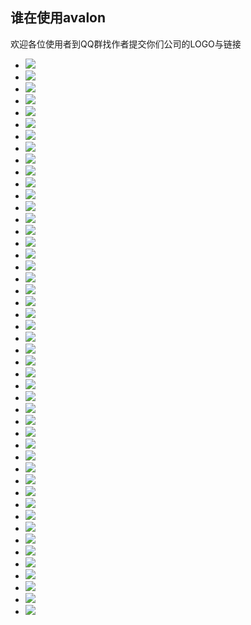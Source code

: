 <div classs="prejects-header">
<h2>谁在使用avalon</h2>

<p>欢迎各位使用者到QQ群找作者提交你们公司的LOGO与链接</p>
</div>

<div class="row jumbotron">
<ul class="logos" ms-controller="logos">
<!--ms-for:el in @logos-->

<li><a  target="_blank" href="http://www.qunar.com/">
<img  src="styles/logos/qunar.jpg">
<!--[if lt IE 8]><span></span><![endif]--></a></li>
<!--for631075401544-->

<li><a  target="_blank" href="http://wuxian.baidu.com/">
<img  src="styles/logos/wuxian.baidu.jpg">
<!--[if lt IE 8]><span></span><![endif]--></a>
</li><!--for631075401544-->

<li><a  target="_blank" href="http://tuiguang.baidu.com">
<img  src="styles/logos/baidutuiguang.jpeg">
<!--[if lt IE 8]><span></span><![endif]--></a></li>
<!--for631075401544-->

<li><a  target="_blank" href="http://www.4008-197-197.com/">
<img  src="styles/logos/yos.png">
<!--[if lt IE 8]><span></span><![endif]--></a></li>
<!--for631075401544-->

<li><a target="_blank" href="http://www.taobao.com/">
<img src="styles/logos/taobao.png">
<!--[if lt IE 8]><span></span><![endif]--></a></li>
<!--for631075401544-->

<li><a target="_blank" href="http://www.10086.cn/gd/index_200_200.html">
<img src="styles/logos/10086.png">
<!--[if lt IE 8]><span></span><![endif]--></a></li>
<!--for631075401544-->

<li><a target="_blank" href="http://cn.unionpay.com/">
<img src="styles/logos/unionpay.png">
<!--[if lt IE 8]><span></span><![endif]--></a></li>
<!--for631075401544-->

<li><a target="_blank" href="http://www.sohu.com/">
<img src="styles/logos/sohulogo.png">
<!--[if lt IE 8]><span></span><![endif]--></a></li>
<!--for631075401544-->

<li><a target="_blank" href="http://ebooking.elong.com/">
<img src="styles/logos/elong.png">
<!--[if lt IE 8]><span></span><![endif]--></a></li>
<!--for631075401544-->

<li><a target="_blank" href="http://www.bilibili.com/">
<img src="styles/logos/bilibili.png">
<!--[if lt IE 8]><span></span><![endif]--></a></li>
<!--for631075401544-->

<li><a  target="_blank" href="http://www.xiaojukeji.com/">
<img src="styles/logos/xiaojukeji.png">
<!--[if lt IE 8]><span></span><![endif]--></a></li>
<!--for631075401544-->

<li><a  target="_blank" href="http://www.bianfeng.com/">
<img  src="styles/logos/bianfeng.png">
<!--[if lt IE 8]><span></span><![endif]--></a></li>
<!--for631075401544-->

<li><a  target="_blank" href="http://octmami.com/">
<img  src="styles/logos/octmami_logo.png">
<!--[if lt IE 8]><span></span><![endif]-->
</a></li>
<!--for631075401544-->

<li><a target="_blank" href="http://www.ccssoft.com.cn/">
<img  src="styles/logos/ccssoft.jpg">
<!--[if lt IE 8]><span></span><![endif]--></a></li>
<!--for631075401544-->

<li><a target="_blank" href="http://www.maimaiys.com/">
<img src="styles/logos/maimaiys.png">
<!--[if lt IE 8]><span></span><![endif]--></a></li>
<!--for631075401544-->

<li><a target="_blank" href="http://www.quanshi.com/">
<img src="styles/logos/quanshi.png">
<!--[if lt IE 8]><span></span><![endif]--></a></li>
<!--for631075401544-->

<li><a target="_blank" href="http://www.ronglian.com/">
<img src="styles/logos/ronglian.png">
<!--[if lt IE 8]><span></span><![endif]--></a></li>
<!--for631075401544-->

<li><a target="_blank" href="http://www.cloudary.com.cn/">
<img src="styles/logos/sdl_logo.png">
<!--[if lt IE 8]><span></span><![endif]--></a></li>
<!--for631075401544-->


<li><a target="_blank" href="http://www.ustack.com/">
<img src="styles/logos/ustack.png">
<!--[if lt IE 8]><span></span><![endif]--></a></li>
<!--for631075401544-->

<li><a target="_blank" href="https://note.wiz.cn/">
<img src="styles/logos/wiz.jpg">
<!--[if lt IE 8]><span></span><![endif]--></a></li>
<!--for631075401544-->

<li><a  target="_blank" href="https://vip.wps.cn/">
<img  src="styles/logos/wps.jpg">
<!--[if lt IE 8]><span></span><![endif]--></a></li>
<!--for631075401544-->


<li><a  target="_blank" href="http://www.isoftstone.com/cn/industries/insurance.aspx?id=insurance">
<img  src="styles/logos/isoftstone.png">
<!--[if lt IE 8]><span></span><![endif]--></a></li>
<!--for631075401544-->

<li><a  target="_blank" href="http://www.cevlink.com/">
<img  src="styles/logos/cevlink.png">
<!--[if lt IE 8]><span></span><![endif]--></a></li>
<!--for631075401544-->

<li><a  target="_blank" href="http://xizhe.it">
<img  src="styles/logos/xiezhe.png">
<!--[if lt IE 8]><span></span><![endif]--></a></li>
<!--for631075401544-->

<li><a  target="_blank" href="http://www.chinaedu.net/">
<img  src="styles/logos/chinaedu.jpg">
<!--[if lt IE 8]><span></span><![endif]--></a></li>
<!--for631075401544-->


<li><a  target="_blank" href="http://itangyuan.com">
<img  src="styles/logos/itangyuan.png">
<!--[if lt IE 8]><span></span><![endif]--></a></li>
<!--for631075401544-->

<li><a  target="_blank" href="http://www.syntop.com">
<img  src="styles/logos/syntop_logo.png">
<!--[if lt IE 8]><span></span><![endif]--></a>
</li><!--for631075401544-->


<li><a  target="_blank" href="http://angelcrunch.com/">
<img  src="styles/logos/angelcrunch.png">
<!--[if lt IE 8]><span></span><![endif]--></a></li>
<!--for631075401544-->

<li><a  target="_blank" href="http://www.newwwedu.com/">
<img  src="styles/logos/newwwedu.png">
<!--[if lt IE 8]><span></span><![endif]--></a></li>
<!--for631075401544-->

<li><a  target="_blank" href="http://crmdemo.vcb.cn/loginview.aspx?ReturnUrl=/default.aspx">
<img  src="styles/logos/vcb.jpg">
<!--[if lt IE 8]><span></span><![endif]--></a></li>
<!--for631075401544-->

<li><a  target="_blank" href="http://www.niaobushi360.com/">
<img  src="styles/logos/niaobushi.png">
<!--[if lt IE 8]><span></span><![endif]--></a></li>
<!--for631075401544-->

<li><a  target="_blank" href="http://www.mokylin.com/">
<img  src="styles/logos/mokylin.png">
<!--[if lt IE 8]><span></span><![endif]--></a></li>
<!--for631075401544-->

<li><a  target="_blank" href="http://aiispo.cn/">
<img  src="styles/logos/aiispo.jpg">
<!--[if lt IE 8]><span></span><![endif]--></a></li>
<!--for631075401544-->


<li><a  target="_blank" href="http://www.wohuizhong.com/">
<img  src="styles/logos/wohuizhong.png">
<!--[if lt IE 8]><span></span><![endif]--></a></li>
<!--for631075401544-->


<li><a  target="_blank" href="http://www.cargopm.com/">
<img  src="styles/logos/kagou.png">
<!--[if lt IE 8]><span></span><![endif]--></a></li>
<!--for631075401544-->


<li><a  target="_blank" href="http://www.easyzhx.com/">
<img  src="styles/logos/easyzhx.png">
<!--[if lt IE 8]><span></span><![endif]--></a></li>
<!--for631075401544-->

<li><a  target="_blank" href="http://www.aoyou.com/">
<img  src="styles/logos/aoyou.jpg">
<!--[if lt IE 8]><span></span><![endif]--></a></li>
<!--for631075401544-->


<li><a  target="_blank" href="http://shop.86583.com/Login">
<img  src="styles/logos/86shop.jpg">
<!--[if lt IE 8]><span></span><![endif]--></a></li>
<!--for631075401544-->

<li><a  target="_blank" href="https://www.goopal.com.cn/wx/about-us.html">
<img  src="styles/logos/goopal.png">
<!--[if lt IE 8]><span></span><![endif]--></a></li>
<!--for631075401544-->

<li><a  target="_blank" href="http://www.qixin.com/">
<img  src="styles/logos/qixin.png">
<!--[if lt IE 8]><span></span><![endif]--></a></li>
<!--for631075401544-->

<li><a  target="_blank" href="http://www.tansuyun.cn/">
<img  src="styles/logos/tansuyun.png">
<!--[if lt IE 8]><span></span><![endif]--></a></li>
<!--for631075401544-->

<li><a  target="_blank" href="http://www.aiyuke.com/">
<img  src="styles/logos/aiyuke.png">
<!--[if lt IE 8]><span></span><![endif]--></a></li>
<!--for631075401544-->

<li><a  target="_blank" href="https://www.newdefend.com/">
<img  src="styles/logos/newdefend.png">
<!--[if lt IE 8]><span></span><![endif]--></a></li>
<!--for631075401544-->

<li><a  target="_blank" href="http://h5.wx.ygqq.com">
<img  src="styles/logos/ygqq.png">
<!--[if lt IE 8]><span></span><![endif]--></a></li>
<!--for631075401544-->

<li><a  target="_blank" href="https://www.uxinuxin.com/">
<img  src="styles/logos/uxinuxin.png">
<!--[if lt IE 8]><span></span><![endif]--></a></li>
<!--for631075401544-->


<li><a  target="_blank" href="http://www.hdb.com/">
<img  src="styles/logos/hdb.png">
<!--[if lt IE 8]><span></span><![endif]--></a></li>
<!--for631075401544-->

<li><a  target="_blank" href="http://www.wanmei.com">
<img  src="styles/logos/wanmei.png">
<!--[if lt IE 8]><span></span><![endif]--></a></li>
<!--for631075401544-->


<!--ms-for-end:--></ul>
</div>



